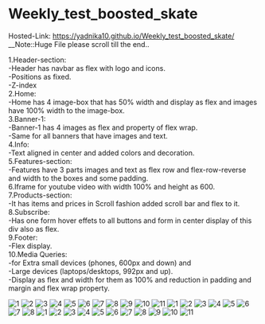 # Weekly_test_boosted_skate
Hosted-Link:
https://yadnika10.github.io/Weekly_test_boosted_skate/
<br>
__Note::Huge File please scroll till the end..

1.Header-section:<br>
-Header has navbar as flex with logo and icons.<br>
-Positions as fixed.<br>
-Z-index<br>
2.Home:<br>
-Home has 4 image-box that has 50% width and display as flex and images have 100% width to the image-box.<br>
3.Banner-1:<br>
-Banner-1 has 4 images as flex and property of flex wrap.<br>
-Same for all banners that have images and text.<br>
4.Info:<br>
-Text aligned in center and added colors and decoration.<br>
5.Features-section:<br>
-Features have 3 parts images and text as flex row and flex-row-reverse and width to the boxes and some padding.<br>
6.Iframe for youtube video with width 100% and height as 600.<br>
7.Products-section:<br>
-It has items and prices in Scroll fashion added scroll bar and flex to it.<br>
8.Subscribe:<br>
-Has one form hover effets to all buttons and form in center display of this div also as flex.<br>
9.Footer:<br>
-Flex display.<br>
10.Media Queries:<br>
-for Extra small devices (phones, 600px and down) and <br>
-Large devices (laptops/desktops, 992px and up).<br>
-Display as flex and width for them as 100% and reduction in padding and margin and flex wrap property.<br>

![1](https://github.com/yadnika10/Weekly_test_boosted_skate/assets/122971264/5dc34261-3914-4759-9af0-b97464fc27e1)
![2](https://github.com/yadnika10/Weekly_test_boosted_skate/assets/122971264/f1837670-4cdd-4e72-83d0-2b285db94024)
![3](https://github.com/yadnika10/Weekly_test_boosted_skate/assets/122971264/c8a13f86-b834-40bd-b30d-267347fe3923)
![4](https://github.com/yadnika10/Weekly_test_boosted_skate/assets/122971264/1da3f9e9-5a26-4113-b37b-fd540770c4cf)
![5](https://github.com/yadnika10/Weekly_test_boosted_skate/assets/122971264/ed6855e1-f290-46ed-8027-a3b814040a38)
![6](https://github.com/yadnika10/Weekly_test_boosted_skate/assets/122971264/d640bed7-9c3a-41e8-9249-d028adac49ad)
![7](https://github.com/yadnika10/Weekly_test_boosted_skate/assets/122971264/d3597255-d4b0-4735-a560-63bee787ca9e)
![8](https://github.com/yadnika10/Weekly_test_boosted_skate/assets/122971264/318ea943-d126-4448-8fa7-c10552e045b8)
![9](https://github.com/yadnika10/Weekly_test_boosted_skate/assets/122971264/cd986075-4186-43a4-9b9e-e688d8222c6b)
![10](https://github.com/yadnika10/Weekly_test_boosted_skate/assets/122971264/323846ad-b3f2-47f9-990b-f4cc0b74ee70)
![11](https://github.com/yadnika10/Weekly_test_boosted_skate/assets/122971264/a630620d-bbea-49f7-b474-8be5c49c1824)
![1](https://github.com/yadnika10/Weekly_test_boosted_skate/assets/122971264/3019d8c9-5a86-410b-a933-668aa6327995)
![2](https://github.com/yadnika10/Weekly_test_boosted_skate/assets/122971264/b39b46b3-4004-465e-821e-f56ca81b6433)
![3](https://github.com/yadnika10/Weekly_test_boosted_skate/assets/122971264/a9cde0a4-18aa-4ebb-ae61-e8ef989b99b7)
![4](https://github.com/yadnika10/Weekly_test_boosted_skate/assets/122971264/aa0097af-ff35-4d5d-b16d-8ca8e25dc474)
![5](https://github.com/yadnika10/Weekly_test_boosted_skate/assets/122971264/12c9691c-13b3-4fc2-a049-ab7dbc098571)
![6](https://github.com/yadnika10/Weekly_test_boosted_skate/assets/122971264/f899c61a-9396-4ecb-842e-e83ae004ee70)
![7](https://github.com/yadnika10/Weekly_test_boosted_skate/assets/122971264/03067b15-9969-486d-846c-adfc0ce1076f)
![8](https://github.com/yadnika10/Weekly_test_boosted_skate/assets/122971264/d4327254-31ff-4a94-abe3-7e1aeb758233)
![1](https://github.com/yadnika10/Weekly_test_boosted_skate/assets/122971264/44515051-b944-485e-b851-0b5df21dee88)
![2](https://github.com/yadnika10/Weekly_test_boosted_skate/assets/122971264/fd53ca47-9bf3-4817-9355-5d6e6db27ce8)
![3](https://github.com/yadnika10/Weekly_test_boosted_skate/assets/122971264/a541bda4-5d9c-4166-8f3b-64463679d07a)
![4](https://github.com/yadnika10/Weekly_test_boosted_skate/assets/122971264/045c82cf-bb18-4ba4-942c-b11da89f3fce)
![5](https://github.com/yadnika10/Weekly_test_boosted_skate/assets/122971264/fad6759e-cea2-46e8-8b59-7dca909b0e99)
![6](https://github.com/yadnika10/Weekly_test_boosted_skate/assets/122971264/7d9c112c-9cc4-4a65-8420-8613eb18139a)
![7](https://github.com/yadnika10/Weekly_test_boosted_skate/assets/122971264/984f8325-b005-4fab-a293-c2823a33dab0)
![8](https://github.com/yadnika10/Weekly_test_boosted_skate/assets/122971264/a7eb037a-fb60-4846-89c4-1e160fc2b97e)
![9](https://github.com/yadnika10/Weekly_test_boosted_skate/assets/122971264/1370036a-af65-43a6-8f93-4cf1cf43b699)
![10](https://github.com/yadnika10/Weekly_test_boosted_skate/assets/122971264/05894a9c-fab5-4884-8969-bf36c4aa9f5e)
![11](https://github.com/yadnika10/Weekly_test_boosted_skate/assets/122971264/1b8758f3-bde4-4f0a-ab6d-946f29c98698)

